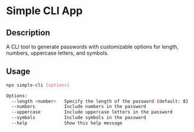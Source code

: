 # Simple CLI App

## Description

A CLI tool to generate passwords with customizable options for length,
numbers, uppercase letters, and symbols.

## Usage

```bash
npx simple-cli [options]

Options:
  --length <number>   Specify the length of the password (default: 8)
  --numbers           Include numbers in the password
  --uppercase         Include uppercase letters in the password
  --symbols           Include symbols in the password
  --help              Show this help message
```
